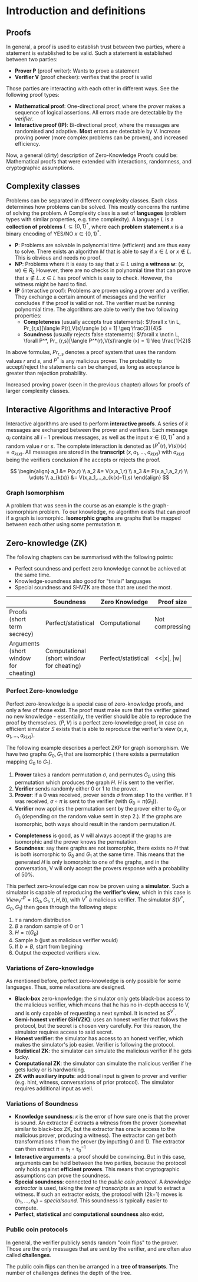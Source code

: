 # Introduction and definitions

## Proofs

In general, a proof is used to establish trust between two parties, where a statement is established to be valid.
Such a statement is established between two parties:

- **Prover P** (proof writer): Wants to prove a statement
- **Verifier V** (proof checker): verifies that the proof is valid

Those parties are interacting with each other in different ways. See the following proof types:

- **Mathematical proof**: One-directional proof, where the _prover_ makes a sequence of logical assertions. All errors
  made are detectable by the _verifier_.
- **Interactive proof (IP)**: Bi-directional proof, where the messages are randomised and adaptive. **Most** errors are
  detectable by V. Increase proving power (more complex problems can be proven), and increased efficiency.

Now, a general (dirty) description of Zero-Knowledge Proofs could be: Mathematical proofs that were extended
with interactions, randomness, and cryptographic assumptions.

## Complexity classes

Problems can be separated in different complexity classes. Each class determines how problems can be solved. This mostly
concerns the runtime of solving the problem. A Complexity class is a set of **languages** (problem types with similar
properties, e.g. time complexity). A language $L$ is a **collection of problems** $L \subseteq \{0,1\}^*$, where each
**problem statement** $x$ is a binary encoding of YES/NO $x \in \{0,1\}^*$.

- **P**: Problems are solvable in polynomial time (efficient) and are thus easy to solve. There exists an algorithm $M$
  that is able to say if $x \in L$ or $x \notin L$. This is obvious and needs no proof.
- **NP**: Problems where it is easy to say that $x \in L$ using a **witness w**: $(x,w) \in R_L$ However, there are no
  checks in polynomial time that can prove that $x \notin L$. $x \in L$ has proof which is easy to check. However, the
  witness might be hard to find.
- **IP** (interactive proof): Problems are proven using a prover and a verifier. They exchange a certain amount of
  messages and the verifier concludes if the proof is valid or not. The verifier must be running polynomial time.
  The algorithms are able to verify the two following properties:
    - **Completeness** (usually accepts true statements): $\forall x \in L, Pr_{r,s}[\langle P(r),V(s)\rangle (x) = 1]
      \geq \frac{3}{4}$
    - **Soundness** (usually rejects false statements): $\forall x \notin L, \forall P^*, Pr_
      {r,s}[\langle P^*(r),V(s)\rangle (x) = 1] \leq \frac{1}{2}$

In above formulas, $Pr_{r,s}$ denotes a proof system that uses the random values $r$ and $s$, and $P^*$ is any malicious
prover. The probability to accept/reject the statements can be changed, as long as acceptance is greater than rejection
probability.

Increased proving power (seen in the previous chapter) allows for proofs of larger complexity classes.

## Interactive Algorithms and Interactive Proof

Interactive algorithms are used to perform **interactive proofs**. A series of $k$ messages are exchanged between the
prover and verifiers. Each message $a_i$ contains all $i-1$ previous messages, as well as the input $x \in \{0,1\}^*$
and
a random value $r$ or $s$. The complete interaction is denoted as $\langle P^*(r),V(s)\rangle (x) = a_{k(x)}$. All
messages are stored in the **transcript** $(x,a_1,...,a_{k(x)})$ with $a_{k(x)}$ being the verifiers conclusion if he
accepts or rejects the proof.

$$
\begin{align}
a_1 &= P(x,r) \\
a_2 &= V(x,a_1,r) \\
a_3 &= P(x,a_1,a_2,r) \\
\vdots \\
a_{k(x)} &= V(x,a_1,...,a_{k(x)-1},s)
\end{align}
$$

### Graph Isomorphism

A problem that was seen in the course as an example is the graph-isomorphism problem. To our knowledge, no algorithm
exists that can proof if a graph is isomorphic. **Isomorphic graphs** are graphs that be mapped between each other using
some permutation $\pi$.

## Zero-knowledge (ZK)

The following chapters can be summarised with the following points:

- Perfect soundness and perfect zero knowledge cannot be achieved at the same time.
- Knowledge-soundness also good for "trivial" languages
- Special soundness and SHVZK are those that are used the most.

|                                       | Soundness                                 | Zero Knowledge      | Proof size      |
|---------------------------------------|-------------------------------------------|---------------------|-----------------|
| Proofs   (short term secrecy)         | Perfect/statistical                       | Computational       | Not compressing |
| Arguments (short window for cheating) | Computational (short window for cheating) | Perfect/statistical | <<\|x\|, \|w\|  |

### Perfect Zero-knowledge

Perfect zero-knowledge is a special case of zero-knowledge proofs, and only a few of those exist. The proof must make
sure that the verifier gained no new knowledge - essentially, the verifier should be able to reproduce the proof by
themselves. $(P,V)$ is a perfect zero-knowledge proof, in case an efficient simulator $S$ exists that is able to
reproduce the verifier's view $(x,s,a_1,...,a_{k(x)})$.

The following example describes a perfect ZKP for graph isomorphism. We have two graphs $G_0, G_1$ that are isomorphic (
there exists a permutation mapping $G_0$ to $G_1$).

1. **Prover** takes a random permutation $\sigma$, and permutes $G_0$ using this permutation which produces the graph
   $H$. $H$ is sent to the verifier.
2. **Verifier** sends randomly either 0 or 1 to the prover.
3. **Prover**: if a 0 was received, prover sends $\sigma$ from step 1 to the verifier. If 1 was received,
   $\sigma \circ \pi$ is sent to the verifier (with $G_0 = \pi(G_1)$).
4. **Verifier** now applies the permutation sent by the prover either to $G_0$ or $G_1$ (depending on the random value
   sent in step 2.). If the graphs are isomorphic, both ways should result in the random permutation $H$.

- **Completeness** is good, as V will always accept if the graphs are isomorphic and the prover knows the permutation.
- **Soundness**: say there graphs are not isomorphic, there exists no $H$ that is both isomorphic to $G_0$ and $G_1$ at
  the same time. This means that the generated $H$ is only isomorphic to one of the graphs, and in the conversation, V
  will only accept the provers response with a probability of 50%.

This perfect zero-knowledge can now be proven using a **simulator**. Such a simulator is capable of reproducing the
**verifier's view**, which in this case is $View_{V^*}^P = (G_0,G_1,\tau,H,b)$, with $V^*$ a malicious verifier. The
simulator $S(V^*,G_0,G_1)$ then goes through the following steps:

1. $\tau$ a random distribution
2. $B$ a random sample of 0 or 1
3. $H = \tau(G_B)$
4. Sample $b$ (just as malicious verifier would)
5. If $b \neq B$, start from begining
6. Output the expected verifiers view.

### Variations of Zero-knowledge

As mentioned before, perfect zero-knowledge is only possible for some languages. Thus, some relaxations are designed.

- **Black-box** zero-knowledge: the simulator only gets black-box access to the malicious verifier, which means that
  he has no in-depth access to V, and is only capable of requesting a next symbol. It is noted as $S^{V^*}$.
- **Semi-honest verifier (SHVZK)**: uses an honest verifier that follows the protocol, but the secret is chosen very
  carefully. For this reason, the simulator requires access to said secret.
- **Honest verifier**: the simulator has access to an honest verifier, which makes the simulator's job easier. Verifier
  is following the protocol.
- **Statistical ZK**: the simulator can simulate the malicious verifier if he gets lucky.
- **Computational ZK**: the simulator can simulate the malicious verifier if he gets lucky or is hardworking.
- **ZK with auxiliary inputs**: additional input is given to prover and verifier (e.g. hint, witness, conversations of
  prior protocol). The simulator requires additional input as well.

### Variations of Soundness

- **Knowledge soundness**: $\kappa$ is the error of how sure one is that the prover is sound. An extractor $E$ extracts
  a witness from the prover (somewhat similar to black-box ZK, but the extractor has oracle access to the malicious
  prover, producing a witness). The extractor can get both transformations $\tau$ from the prover (by inputting 0 and
  1). The extractor can then extract $\pi = \tau_1 \circ \tau_0^{-1}$
- **Interactive arguments**: a proof should be convincing. But in this case, arguments can be held between the two
  parties, because the protocol only holds against __efficient provers__. This means that cryptographic assumptions can
  prove the soundness.
- **Special soundness**: connected to the *public coin protocol*. A *knowledge extractor* is used, taking the *tree of
  transcripts* as an input to extract a witness. If such an extractor exists, the protocol with (2k+1) moves is
  $(n_1,...,n_k)-special sound$. This soundness is typically easier to compute.
- **Perfect**, **statistical** and **computational soundness** also exist.

### Public coin protocols

In general, the verifier publicly sends random "coin flips" to the prover. Those are the only messages that are sent by
the verifier, and are often also called **challenges**.

The public coin flips can then be arranged in a **tree of transcripts**. The number of challenges defines the depth of
the tree.